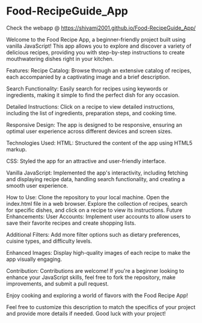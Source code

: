 # Food-RecipeGuide_App
Check the webapp @ https://shivamj2001.github.io/Food-RecipeGuide_App/

Welcome to the Food Recipe App, a beginner-friendly project built using vanilla JavaScript! This app allows you to explore and discover a variety of delicious recipes, providing you with step-by-step instructions to create mouthwatering dishes right in your kitchen.

Features:
Recipe Catalog: Browse through an extensive catalog of recipes, each accompanied by a captivating image and a brief description.

Search Functionality: Easily search for recipes using keywords or ingredients, making it simple to find the perfect dish for any occasion.

Detailed Instructions: Click on a recipe to view detailed instructions, including the list of ingredients, preparation steps, and cooking time.

Responsive Design: The app is designed to be responsive, ensuring an optimal user experience across different devices and screen sizes.

Technologies Used:
HTML: Structured the content of the app using HTML5 markup.

CSS: Styled the app for an attractive and user-friendly interface.

Vanilla JavaScript: Implemented the app's interactivity, including fetching and displaying recipe data, handling search functionality, and creating a smooth user experience.

How to Use:
Clone the repository to your local machine.
Open the index.html file in a web browser.
Explore the collection of recipes, search for specific dishes, and click on a recipe to view its instructions.
Future Enhancements:
User Accounts: Implement user accounts to allow users to save their favorite recipes and create shopping lists.

Additional Filters: Add more filter options such as dietary preferences, cuisine types, and difficulty levels.

Enhanced Images: Display high-quality images of each recipe to make the app visually engaging.

Contribution:
Contributions are welcome! If you're a beginner looking to enhance your JavaScript skills, feel free to fork the repository, make improvements, and submit a pull request.


Enjoy cooking and exploring a world of flavors with the Food Recipe App!

Feel free to customize this description to match the specifics of your project and provide more details if needed. Good luck with your project!





